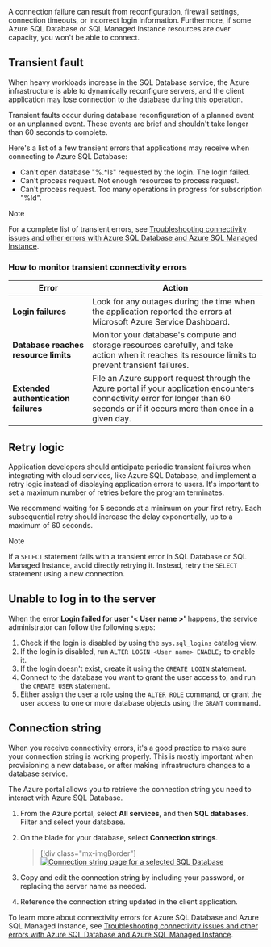 A connection failure can result from reconfiguration, firewall settings, connection timeouts, or incorrect login information. Furthermore, if some Azure SQL Database or SQL Managed Instance resources are over capacity, you won't be able to connect.

## Transient fault

When heavy workloads increase in the SQL Database service, the Azure infrastructure is able to dynamically reconfigure servers, and the client application may lose connection to the database during this operation.

Transient faults occur during database reconfiguration of a planned event or an unplanned event. These events are brief and shouldn't take longer than 60 seconds to complete.

Here's a list of a few transient errors that applications may receive when connecting to Azure SQL Database:

- Can't open database "%.*ls" requested by the login. The login failed.
- Can't process request. Not enough resources to process request.
- Can't process request. Too many operations in progress for subscription "%ld".

> [!NOTE]
> For a complete list of transient errors, see [Troubleshooting connectivity issues and other errors with Azure SQL Database and Azure SQL Managed Instance](/azure/azure-sql/database/troubleshoot-common-errors-issues#list-of-transient-fault-error-codes).

### How to monitor transient connectivity errors

| Error | Action |
|------------|-------------|
|**Login failures** | Look for any outages during the time when the application reported the errors at Microsoft Azure Service Dashboard. |
|**Database reaches resource limits** | Monitor your database's compute and storage resources carefully, and take action when it reaches its resource limits to prevent transient failures. |
|**Extended authentication failures** | File an Azure support request through the Azure portal if your application encounters connectivity error for longer than 60 seconds or if it occurs more than once in a given day. |

## Retry logic

Application developers should anticipate periodic transient failures when integrating with cloud services, like Azure SQL Database, and implement a retry logic instead of displaying application errors to users. It's important to set a maximum number of retries before the program terminates.

We recommend waiting for 5 seconds at a minimum on your first retry. Each subsequential retry should increase the delay exponentially, up to a maximum of 60 seconds.

> [!NOTE]
> If a `SELECT` statement fails with a transient error in SQL Database or SQL Managed Instance, avoid directly retrying it. Instead, retry the `SELECT` statement using a new connection.

## Unable to log in to the server

When the error **Login failed for user '< User name >'** happens, the service administrator can follow the following steps:

1. Check if the login is disabled by using the `sys.sql_logins` catalog view.
1. If the login is disabled, run `ALTER LOGIN <User name> ENABLE;` to enable it.
1. If the login doesn't exist, create it using the `CREATE LOGIN` statement.
1. Connect to the database you want to grant the user access to, and run the `CREATE USER` statement.
1. Either assign the user a role using the `ALTER ROLE` command, or grant the user access to one or more database objects using the `GRANT` command.

## Connection string

When you receive connectivity errors, it's a good practice to make sure your connection string is working properly. This is mostly important when provisioning a new database, or after making infrastructure changes to a database service.

The Azure portal allows you to retrieve the connection string you need to interact with Azure SQL Database.

1. From the Azure portal, select **All services**, and then **SQL databases**. Filter and select your database.
1. On the blade for your database, select **Connection strings**.

    > [!div class="mx-imgBorder"]
    > [![Connection string page for a selected SQL Database](../media/azure-portal-connection-strings.png)](../media/azure-portal-connection-strings.png#lightbox)

1. Copy and edit the connection string by including your password, or replacing the server name as needed.
1. Reference the connection string updated in the client application.

To learn more about connectivity errors for Azure SQL Database and Azure SQL Managed Instance, see [Troubleshooting connectivity issues and other errors with Azure SQL Database and Azure SQL Managed Instance](/azure/azure-sql/database/troubleshoot-common-errors-issues).
